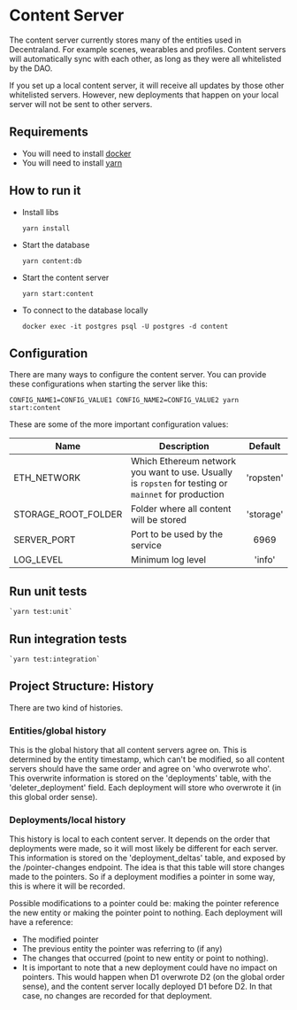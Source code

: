 # Content Server

The content server currently stores many of the entities used in Decentraland. For example scenes, wearables and profiles. Content servers will automatically sync with each other, as long as they were all whitelisted by the DAO.

If you set up a local content server, it will receive all updates by those other whitelisted servers. However, new deployments that happen on your local server will not be sent to other servers.

## Requirements

- You will need to install [docker](https://docs.docker.com/get-docker/)
- You will need to install [yarn](https://classic.yarnpkg.com/en/docs/install/)

## How to run it

- Install libs

  `yarn install`

- Start the database

  `yarn content:db`

- Start the content server

  `yarn start:content`

- To connect to the database locally

  `docker exec -it postgres psql -U postgres -d content`

## Configuration

There are many ways to configure the content server. You can provide these configurations when starting the server like this:

`CONFIG_NAME1=CONFIG_VALUE1 CONFIG_NAME2=CONFIG_VALUE2 yarn start:content`

These are some of the more important configuration values:

| Name                | Description                                                                                          |  Default  |
| ------------------- | ---------------------------------------------------------------------------------------------------- | :-------: |
| ETH_NETWORK         | Which Ethereum network you want to use. Usually is `ropsten` for testing or `mainnet` for production | 'ropsten' |
| STORAGE_ROOT_FOLDER | Folder where all content will be stored                                                              | 'storage' |
| SERVER_PORT         | Port to be used by the service                                                                       |   6969    |
| LOG_LEVEL           | Minimum log level                                                                                    |  'info'   |

## Run unit tests

    `yarn test:unit`

## Run integration tests

    `yarn test:integration`

## Project Structure: History

There are two kind of histories.

### Entities/global history

This is the global history that all content servers agree on. This is determined by the entity timestamp, which can't be modified,
so all content servers should have the same order and agree on 'who overwrote who'. This overwrite information is stored
on the 'deployments' table, with the 'deleter_deployment' field. Each deployment will store who overwrote it (in this global order sense).

### Deployments/local history

This history is local to each content server. It depends on the order that deployments were made, so it will most likely be different for each server. This information is stored on the 'deployment_deltas' table, and exposed by the /pointer-changes endpoint. The idea is that this table will store changes made to the pointers. So if a deployment modifies a pointer in some way, this is where it will be recorded.

Possible modifications to a pointer could be: making the pointer reference the new entity or making the pointer point to nothing. Each deployment will have a reference:

- The modified pointer
- The previous entity the pointer was referring to (if any)
- The changes that occurred (point to new entity or point to nothing).
- It is important to note that a new deployment could have no impact on pointers. This would happen when D1 overwrote D2 (on the global order sense), and the content server locally deployed D1 before D2. In that case, no changes are recorded for that deployment.
